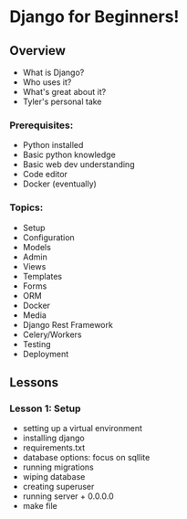 
# Django for Beginners!

## Overview

- What is Django?
- Who uses it?
- What's great about it?
- Tyler's personal take


### Prerequisites:
- Python installed
- Basic python knowledge
- Basic web dev understanding
- Code editor
- Docker (eventually)


### Topics:
- Setup
- Configuration
- Models
- Admin
- Views
- Templates
- Forms
- ORM
- Docker
- Media
- Django Rest Framework
- Celery/Workers
- Testing
- Deployment

## Lessons

### Lesson 1: Setup
- setting up a virtual environment
- installing django
- requirements.txt
- database options: focus on sqllite
- running migrations
- wiping database 
- creating superuser
- running server + 0.0.0.0
- make file
